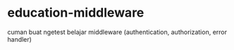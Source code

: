 # education-middleware
cuman buat ngetest belajar middleware (authentication, authorization, error handler)
